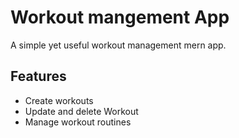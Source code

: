 # Workout mangement App
A simple yet useful workout management mern app.

## Features
- Create workouts
- Update and delete Workout
- Manage workout routines

